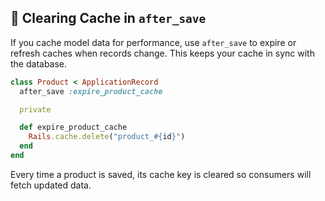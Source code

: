 ## 🧹 Clearing Cache in `after_save`
If you cache model data for performance, use `after_save` to expire or refresh caches when records change. This keeps your cache in sync with the database.

```ruby
class Product < ApplicationRecord
  after_save :expire_product_cache

  private

  def expire_product_cache
    Rails.cache.delete("product_#{id}")
  end
end
```

Every time a product is saved, its cache key is cleared so consumers will fetch updated data.
